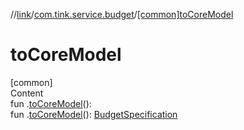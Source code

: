 //[link](../index.md)/[com.tink.service.budget](index.md)/[[common]toCoreModel]([common]to-core-model.md)



# toCoreModel  
[common]  
Content  
fun <ERROR CLASS>.[toCoreModel]([common]to-core-model.md)(): <ERROR CLASS>  
fun <ERROR CLASS>.[toCoreModel]([common]to-core-model.md)(): [BudgetSpecification](../com.tink.model.budget/index.md#%5Bcom.tink.model.budget%2FBudgetSpecification%2F%2F%2FPointingToDeclaration%2F%5D%2FClasslikes%2F1135467963)  



